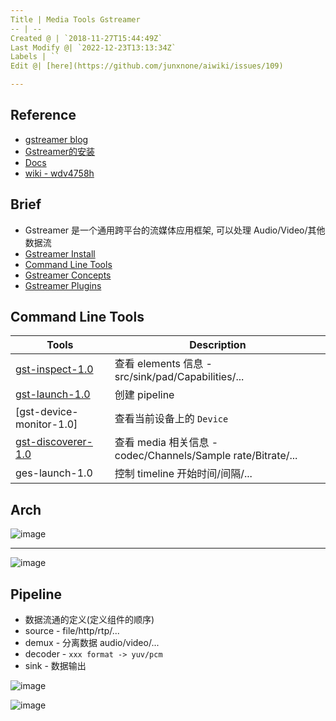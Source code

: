 ```yaml
---
Title | Media Tools Gstreamer
-- | --
Created @ | `2018-11-27T15:44:49Z`
Last Modify @| `2022-12-23T13:13:34Z`
Labels | ``
Edit @| [here](https://github.com/junxnone/aiwiki/issues/109)

---
```

## Reference
- [gstreamer blog](https://blog.csdn.net/knowledgebao/article/category/8053683)
- [Gstreamer的安装](https://blog.csdn.net/knowledgebao/article/details/83993255)
- [Docs](https://thiblahute.github.io/GStreamer-doc/index.html?gi-language=c)
- [wiki - wdv4758h](https://wdv4758h.github.io/notes/multimedia/gstreamer.html#)



## Brief
- Gstreamer 是一个通用跨平台的流媒体应用框架, 可以处理 Audio/Video/其他数据流
- [Gstreamer Install](/Gstreamer_Install)
- [Command Line Tools](#Command-Line-Tools)
- [Gstreamer Concepts](/Gstreamer_Concepts)
- [Gstreamer Plugins](/Gstreamer_Plugins)

## Command Line Tools

Tools | Description
-- | --
[gst-inspect-1.0](gstreamer_tools_gst_inspect) | 查看 elements 信息 - src/sink/pad/Capabilities/...
[gst-launch-1.0](/gstreamer_tools_gst_launch) | 创建 pipeline
[gst-device-monitor-1.0]  |  查看当前设备上的 `Device`
[gst-discoverer-1.0](gstreamer_tools_gst_discoverer) | 查看 media 相关信息 - codec/Channels/Sample rate/Bitrate/...
ges-launch-1.0 | 控制 timeline 开始时间/间隔/...

## Arch

![image](https://user-images.githubusercontent.com/2216970/138202047-986a28dc-ede5-4c42-b8c7-f0d802b7512e.png)

---

![image](https://user-images.githubusercontent.com/2216970/138202714-cef78876-0d68-4811-9f57-a5a583e552a7.png)



## Pipeline
- 数据流通的定义(定义组件的顺序)
- source - file/http/rtp/...
- demux - 分离数据 audio/video/...
- decoder - `xxx format -> yuv/pcm`
- sink - 数据输出

![image](https://user-images.githubusercontent.com/2216970/138111410-65ed98b9-82a7-4097-91da-cbaa2c8a47da.png)

![image](https://user-images.githubusercontent.com/2216970/138203169-3e1ebef5-fb7f-4c08-a5d8-5a41159f3be9.png)








